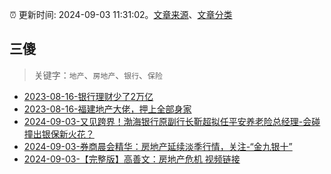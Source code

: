 :alarm_clock: 更新时间: 2024-09-03 11:31:02。[文章来源](/README.md)、[文章分类](/TAGS.md)

## 三傻


> 关键字：`地产`、`房地产`、`银行`、`保险`



- [2023-08-16-银行理财少了2万亿](https://www.aicaijing.com.cn/article/18565) 
- [2023-08-16-福建地产大佬，押上全部身家](https://www.aicaijing.com.cn/article/18567) 
- [2024-09-03-又见跨界！渤海银行原副行长靳超拟任平安养老险总经理-会碰撞出银保新火花？](https://www.cls.cn/detail/1786815) 
- [2024-09-03-券商晨会精华：房地产延续淡季行情，关注-“金九银十”](https://www.cls.cn/detail/1786741) 
- [2024-09-03-【完整版】高善文：房地产危机&nbsp;视频链接](https://xueqiu.com/6528852209/303399624) 
